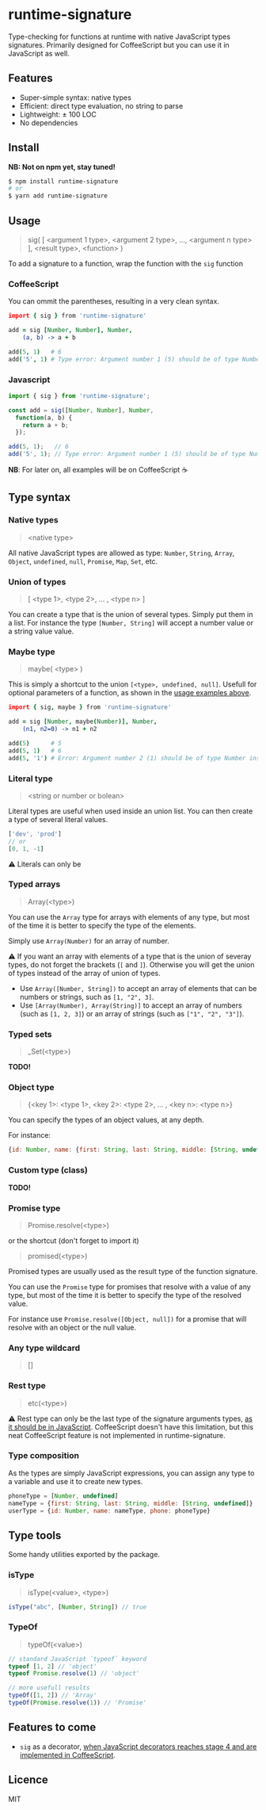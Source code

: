 
runtime-signature
=================

Type-checking for functions at runtime with native JavaScript types signatures. Primarily designed for CoffeeScript but you can use it in JavaScript as well.

Features
--------

* Super-simple syntax: native types
* Efficient: direct type evaluation, no string to parse
* Lightweight: ± 100 LOC
* No dependencies

Install
-------

**NB: Not on npm yet, stay tuned!**

```bash
$ npm install runtime-signature
# or
$ yarn add runtime-signature
```

Usage
-----

> sig( [ <argument 1 type\>, <argument 2 type\>, …, <argument n type\> ], <result type\>, <function\> )

To add a signature to a function, wrap the function with the `sig` function

### CoffeeScript

You can ommit the parentheses, resulting in a very clean syntax.

```coffee
import { sig } from 'runtime-signature'

add = sig [Number, Number], Number,
    (a, b) -> a + b

add(5, 1)   # 6
add('5', 1) # Type error: Argument number 1 (5) should be of type Number instead of String.
```

### Javascript

```js
import { sig } from 'runtime-signature';

const add = sig([Number, Number], Number,
  function(a, b) {
    return a + b;
  });

add(5, 1);   // 6
add('5', 1); // Type error: Argument number 1 (5) should be of type Number instead of String.
```

**NB**: For later on, all examples will be on CoffeeScript :coffee:

Type syntax
-----------

### Native types

> <native type\>

All native JavaScript types are allowed as type:
`Number`, `String`, `Array`, `Object`, `undefined`, `null`, `Promise`, `Map`, `Set`, etc.

### Union of types

> [ <type 1\>, <type 2\>, … , <type n\> ]

You can create a type that is the union of several types. Simply put them in a list.
For instance the type `[Number, String]` will accept a number value or a string value value.

### Maybe type

> maybe( <type\> )

This is simply a shortcut to the union `[<type>, undefined, null]`. Usefull for optional parameters of a function, as shown in the [usage examples above](#usage).

```coffee
import { sig, maybe } from 'runtime-signature'

add = sig [Number, maybe(Number)], Number,
    (n1, n2=0) -> n1 + n2

add(5)      # 5
add(5, 1)   # 6
add(5, '1') # Error: Argument number 2 (1) should be of type Number instead of String.
```

### Literal type

> <string or number or bolean\>

Literal types are useful when used inside an union list. You can then create a type of several literal values.

```js
['dev', 'prod']
// or
[0, 1, -1]
```

:warning: Literals can only be


### Typed arrays

> Array(<type\>)

You can use the `Array` type for arrays with elements of any type, but most of the time it is better to specify the type of the elements.

Simply use `Array(Number)` for an array of number.

:warning: If you want an array with elements of a type that is the union of severay types, do not forget the brackets (`[` and `]`). Otherwise you will get the union of types instead of the array of union of types.

* Use `Array([Number, String])` to accept an array of elements that can be numbers or strings, such as `[1, "2", 3]`.
* Use `[Array(Number), Array(String)]` to accept an array of numbers (such as `[1, 2, 3]`) or an array of strings (such as `["1", "2", "3"]`).

### Typed sets

> _Set(<type\>)

**TODO!**

### Object type

> {<key 1\>: <type 1\>, <key 2\>: <type 2\>, … , <key n\>: <type n\>}

You can specify the types of an object values, at any depth.

For instance:

```js
{id: Number, name: {first: String, last: String, middle: [String, undefined]}}
```

### Custom type (class)

**TODO!**

### Promise type

> Promise.resolve(<type\>)

or the shortcut (don't forget to import it)

> promised(<type\>)

Promised types are usually used as the result type of the function signature.

You can use the `Promise` type for promises that resolve with a value of any type, but most of the time it is better to specify the type of the resolved value.

For instance use `Promise.resolve([Object, null])` for a promise that will resolve with an object or the null value.

### Any type wildcard

> []

### Rest type

> etc(<type\>)

:warning: Rest type can only be the last type of the signature arguments types, [as it should be in JavaScript](https://developer.mozilla.org/en-US/docs/Web/JavaScript/Reference/Functions/rest_parameters#Description).
CoffeeScript doesn't have this limitation, but this neat CoffeeScript feature is not implemented in runtime-signature.

### Type composition

As the types are simply JavaScript expressions, you can assign any type to a variable and use it to create new types.

```js
phoneType = [Number, undefined]
nameType = {first: String, last: String, middle: [String, undefined]}
userType = {id: Number, name: nameType, phone: phoneType}
```

Type tools
----------

Some handy utilities exported by the package.

### isType

> isType(<value\>, <type\>)

```js
isType("abc", [Number, String]) // true
```

### TypeOf

> typeOf(<value\>)

```js
// standard JavaScript `typeof` keyword
typeof [1, 2] // 'object'
typeof Promise.resolve(1) // 'object'

// more usefull results
typeOf([1, 2]) // 'Array'
typeOf(Promise.resolve(1)) // 'Promise'
```

Features to come
----------------

* `sig` as a decorator, [when JavaScript decorators reaches stage 4 and are implemented in CoffeeScript](https://github.com/jashkenas/coffeescript/issues/4917#issuecomment-387220758).

Licence
-------

MIT
